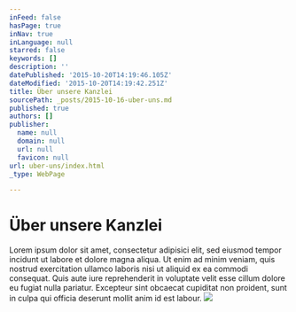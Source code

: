 ```yaml
---
inFeed: false
hasPage: true
inNav: true
inLanguage: null
starred: false
keywords: []
description: ''
datePublished: '2015-10-20T14:19:46.105Z'
dateModified: '2015-10-20T14:19:42.251Z'
title: Über unsere Kanzlei
sourcePath: _posts/2015-10-16-uber-uns.md
published: true
authors: []
publisher:
  name: null
  domain: null
  url: null
  favicon: null
url: uber-uns/index.html
_type: WebPage

---
```

# Über unsere Kanzlei

Lorem ipsum dolor sit amet, consectetur adipisici elit, sed eiusmod tempor incidunt ut labore et dolore magna aliqua. Ut enim ad minim veniam, quis nostrud exercitation ullamco laboris nisi ut aliquid ex ea commodi consequat. Quis aute iure reprehenderit in voluptate velit esse cillum dolore eu fugiat nulla pariatur. Excepteur sint obcaecat cupiditat non proident, sunt in culpa qui officia deserunt mollit anim id est labour.
![](https://the-grid-user-content.s3-us-west-2.amazonaws.com/f7395932-ffee-4b16-bac0-d3e4e3abf2db.jpg)